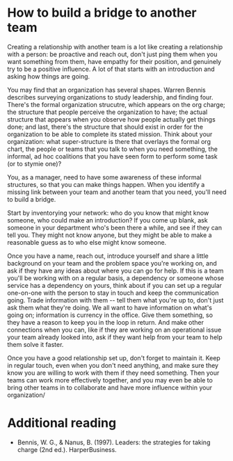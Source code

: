 # How to build a bridge to another team

Creating a relationship with another team is a lot like creating a relationship with
a person: be proactive and reach out, don't just ping them when you want something from
them, have empathy for their position, and genuinely try to be a positive influence.
A lot of that starts with an introduction and asking how things are going.

You may find that an organization has several shapes. Warren Bennis describes surveying
organizations to study leadership, and finding four. There's the formal organization
strucutre, which appears on the org charge; the structure that people perceive the
organization to have; the actual structure that appears when you observe how people
actually get things done; and last, there's the structure that should exist in order 
for the organization to be able to complete its stated mission. Think about your 
organization: what super-structure is there that overlays the formal org chart, the
people or teams that you talk to when you need something, the informal, ad hoc 
coalitions that you have seen form to perform some task (or to stymie one)? 

You, as a manager, need to have some awareness of these informal structures, so 
that you can make things happen. When you identify a missing link between your team
and another team that you need, you'll need to build a bridge. 

Start by inventorying your network: who do you know that might know someone,
who could make an introduction? If you come up blank, ask someone in your department
who's been there a while, and see if they can tell you. They might not know anyone,
but they might be able to make a reasonable guess as to who else might know someone. 

Once you have a name, reach out, introduce yourself and share a little background
on your team and the problem space you're working on, and ask if they have any
ideas about where you can go for help. If this is a team you'll be working with
on a regular basis, a dependency or someone whose service has a dependency on
yours, think about if you can set up a regular one-on-one with the person to 
stay in touch and keep the communication going. Trade information with them -- tell
them what you're up to, don't just ask them what they're doing. We all want to 
have information on what's going on; information is currency in the office. Give
them something, so they have a reason to keep you in the loop in return. And make
other connections when you can, like if they are working on an operational issue
your team already looked into, ask if they want help from your team to help them
solve it faster. 

Once you have a good relationship set up, don't forget to maintain it. Keep in
regular touch, even when you don't need anything, and make sure they know you
are willing to work with them if they need something. Then your teams can 
work more effectively together, and you may even be able to bring other teams
in to collaborate and have more influence within your organization/


# Additional reading

* Bennis, W. G., & Nanus, B. (1997). Leaders: the strategies for taking charge (2nd ed.). HarperBusiness.
